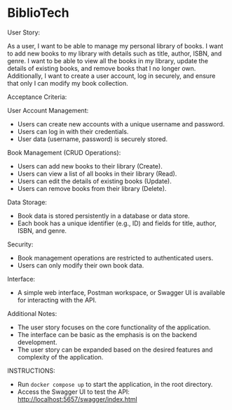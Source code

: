 # BiblioTech

User Story:

As a user, I want to be able to manage my personal library of books. I want to add new books to my library with details such as title, author, ISBN, and genre. I want to be able to view all the books in my library, update the details of existing books, and remove books that I no longer own. Additionally, I want to create a user account, log in securely, and ensure that only I can modify my book collection.

Acceptance Criteria:

User Account Management:

- Users can create new accounts with a unique username and password.
- Users can log in with their credentials.
- User data (username, password) is securely stored.

Book Management (CRUD Operations):

- Users can add new books to their library (Create).
- Users can view a list of all books in their library (Read).
- Users can edit the details of existing books (Update).
- Users can remove books from their library (Delete).

Data Storage:

- Book data is stored persistently in a database or data store.
- Each book has a unique identifier (e.g., ID) and fields for title, author, ISBN, and genre.

Security:

- Book management operations are restricted to authenticated users.
- Users can only modify their own book data.

Interface:

- A simple web interface, Postman workspace, or Swagger UI is available for interacting with the API.

Additional Notes:

- The user story focuses on the core functionality of the application.
- The interface can be basic as the emphasis is on the backend development.
- The user story can be expanded based on the desired features and complexity of the application.

INSTRUCTIONS:

- Run `docker compose up` to start the application, in the root directory.
- Access the Swagger UI to test the API: [http://localhost:5657/swagger/index.html](http://localhost:5657/swagger/index.html)
